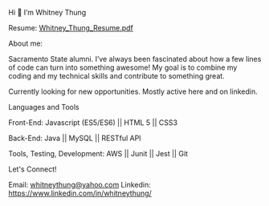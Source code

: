 Hi 👋  I’m Whitney Thung

Resume: [Whitney_Thung_Resume.pdf](https://github.com/whitneythung/whitneythung/files/7384226/Whitney_Thung_Resume.pdf)


About me:

Sacramento State alumni. I’ve always been fascinated about how a few lines of code can turn into something awesome!
My goal is to combine my coding and my technical skills and contribute to something great.

Currently looking for new opportunities.
Mostly active here and on linkedin.
 
Languages and Tools

Front-End:    Javascript (ES5/ES6) ||  HTML 5 ||  CSS3

Back-End:    Java ||  MySQL || RESTful API

Tools, Testing, Development: AWS ||  Junit || Jest ||  Git 

Let's Connect!

Email: whitneythung@yahoo.com
Linkedin: https://www.linkedin.com/in/whitneythung/





<!---
whitneythung/whitneythung is a ✨ special ✨ repository because its `README.md` (this file) appears on your GitHub profile.
You can click the Preview link to take a look at your changes.
--->
